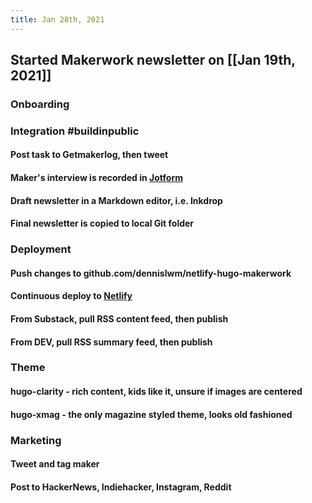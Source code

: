 ```yaml
---
title: Jan 28th, 2021
---
```


## Started Makerwork newsletter on [[Jan 19th, 2021]]
### Onboarding
####
### Integration #buildinpublic
#### Post task to Getmakerlog, then tweet
#### Maker's interview is recorded in [Jotform](https://jotform.com)
#### Draft newsletter in a Markdown editor, i.e. Inkdrop
#### Final newsletter is copied to local Git folder
### Deployment
#### Push changes to github.com/dennislwm/netlify-hugo-makerwork
#### Continuous deploy to [Netlify](https://makerwork.netlify.app)
#### From Substack, pull RSS content feed, then publish
#### From DEV, pull RSS summary feed, then publish
### Theme
#### hugo-clarity - rich content, kids like it, unsure if images are centered
####
#### hugo-xmag - the only magazine styled theme, looks old fashioned
####
### Marketing
#### Tweet and tag maker
#### Post to HackerNews, Indiehacker, Instagram, Reddit
